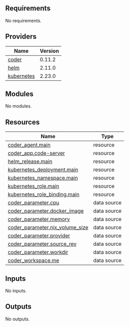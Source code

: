 <!-- BEGIN_TF_DOCS -->
## Requirements

No requirements.

## Providers

| Name | Version |
|------|---------|
| <a name="provider_coder"></a> [coder](#provider\_coder) | 0.11.2 |
| <a name="provider_helm"></a> [helm](#provider\_helm) | 2.11.0 |
| <a name="provider_kubernetes"></a> [kubernetes](#provider\_kubernetes) | 2.23.0 |

## Modules

No modules.

## Resources

| Name | Type |
|------|------|
| [coder_agent.main](https://registry.terraform.io/providers/coder/coder/latest/docs/resources/agent) | resource |
| [coder_app.code-server](https://registry.terraform.io/providers/coder/coder/latest/docs/resources/app) | resource |
| [helm_release.main](https://registry.terraform.io/providers/hashicorp/helm/latest/docs/resources/release) | resource |
| [kubernetes_deployment.main](https://registry.terraform.io/providers/hashicorp/kubernetes/latest/docs/resources/deployment) | resource |
| [kubernetes_namespace.main](https://registry.terraform.io/providers/hashicorp/kubernetes/latest/docs/resources/namespace) | resource |
| [kubernetes_role.main](https://registry.terraform.io/providers/hashicorp/kubernetes/latest/docs/resources/role) | resource |
| [kubernetes_role_binding.main](https://registry.terraform.io/providers/hashicorp/kubernetes/latest/docs/resources/role_binding) | resource |
| [coder_parameter.cpu](https://registry.terraform.io/providers/coder/coder/latest/docs/data-sources/parameter) | data source |
| [coder_parameter.docker_image](https://registry.terraform.io/providers/coder/coder/latest/docs/data-sources/parameter) | data source |
| [coder_parameter.memory](https://registry.terraform.io/providers/coder/coder/latest/docs/data-sources/parameter) | data source |
| [coder_parameter.nix_volume_size](https://registry.terraform.io/providers/coder/coder/latest/docs/data-sources/parameter) | data source |
| [coder_parameter.provider](https://registry.terraform.io/providers/coder/coder/latest/docs/data-sources/parameter) | data source |
| [coder_parameter.source_rev](https://registry.terraform.io/providers/coder/coder/latest/docs/data-sources/parameter) | data source |
| [coder_parameter.workdir](https://registry.terraform.io/providers/coder/coder/latest/docs/data-sources/parameter) | data source |
| [coder_workspace.me](https://registry.terraform.io/providers/coder/coder/latest/docs/data-sources/workspace) | data source |

## Inputs

No inputs.

## Outputs

No outputs.
<!-- END_TF_DOCS -->
